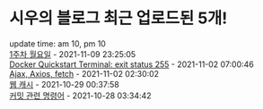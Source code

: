 # 시우의 블로그 최근 업로드된 5개!<br>

update time: am 10, pm 10<br>[1주차 월요일](https://velog.io/@dev_shu/1%EC%A3%BC%EC%B0%A8-%EC%9B%94%EC%9A%94%EC%9D%BC) - 2021-11-09 23:25:05<br>
[Docker Quickstart Terminal: exit status 255](https://velog.io/@dev_shu/Docker-Quickstart-Terminal-exit-status-255) - 2021-11-02 07:00:46<br>
[Ajax, Axios, fetch](https://velog.io/@dev_shu/Ajax-Axios-fetch) - 2021-11-02 02:30:02<br>
[웹 캐시](https://velog.io/@dev_shu/%EC%9B%B9-%EC%BA%90%EC%8B%9C) - 2021-10-29 00:37:58<br>
[커밋 관련 명령어](https://velog.io/@dev_shu/%EC%BB%A4%EB%B0%8B-%EA%B4%80%EB%A0%A8-%EB%AA%85%EB%A0%B9%EC%96%B4) - 2021-10-28 03:34:42<br>
